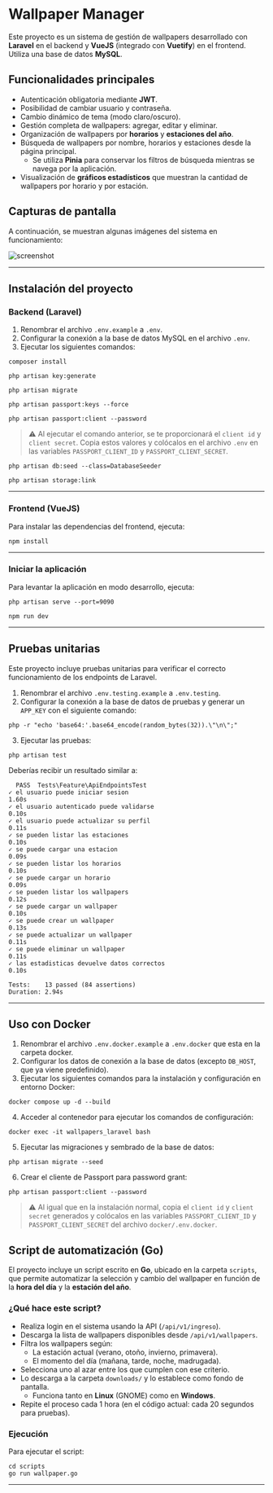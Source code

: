# Wallpaper Manager

Este proyecto es un sistema de gestión de wallpapers desarrollado con **Laravel** en el backend y **VueJS** (integrado con **Vuetify**) en el frontend. Utiliza una base de datos **MySQL**.

## Funcionalidades principales

- Autenticación obligatoria mediante **JWT**.
- Posibilidad de cambiar usuario y contraseña.
- Cambio dinámico de tema (modo claro/oscuro).
- Gestión completa de wallpapers: agregar, editar y eliminar.
- Organización de wallpapers por **horarios** y **estaciones del año**.
- Búsqueda de wallpapers por nombre, horarios y estaciones desde la página principal.
  - Se utiliza **Pinia** para conservar los filtros de búsqueda mientras se navega por la aplicación.
- Visualización de **gráficos estadísticos** que muestran la cantidad de wallpapers por horario y por estación.

## Capturas de pantalla

A continuación, se muestran algunas imágenes del sistema en funcionamiento:

![screenshot]()

---

## Instalación del proyecto

### Backend (Laravel)

1. Renombrar el archivo `.env.example` a `.env`.
2. Configurar la conexión a la base de datos MySQL en el archivo `.env`.
3. Ejecutar los siguientes comandos:

```
composer install
```

```
php artisan key:generate
```

```
php artisan migrate
```

```
php artisan passport:keys --force
```

```
php artisan passport:client --password
```

> ⚠️ Al ejecutar el comando anterior, se te proporcionará el `client id` y `client secret`. Copia estos valores y colócalos en el archivo `.env` en las variables `PASSPORT_CLIENT_ID` y `PASSPORT_CLIENT_SECRET`.

```
php artisan db:seed --class=DatabaseSeeder
```

```
php artisan storage:link
```

---

### Frontend (VueJS)

Para instalar las dependencias del frontend, ejecuta:

```
npm install
```

---

### Iniciar la aplicación

Para levantar la aplicación en modo desarrollo, ejecuta:

```
php artisan serve --port=9090
```

```
npm run dev
```

---

## Pruebas unitarias

Este proyecto incluye pruebas unitarias para verificar el correcto funcionamiento de los endpoints de Laravel.

1. Renombrar el archivo `.env.testing.example` a `.env.testing`.
2. Configurar la conexión a la base de datos de pruebas y generar un `APP_KEY` con el siguiente comando:

```
php -r "echo 'base64:'.base64_encode(random_bytes(32)).\"\n\";"
```

3. Ejecutar las pruebas:

```
php artisan test
```

Deberías recibir un resultado similar a:

```
  PASS  Tests\Feature\ApiEndpointsTest
✓ el usuario puede iniciar sesion                                                                                                              1.60s  
✓ el usuario autenticado puede validarse                                                                                                       0.10s  
✓ el usuario puede actualizar su perfil                                                                                                        0.11s  
✓ se pueden listar las estaciones                                                                                                              0.10s  
✓ se puede cargar una estacion                                                                                                                 0.09s  
✓ se pueden listar los horarios                                                                                                                0.10s  
✓ se puede cargar un horario                                                                                                                   0.09s  
✓ se pueden listar los wallpapers                                                                                                              0.12s  
✓ se puede cargar un wallpaper                                                                                                                 0.10s  
✓ se puede crear un wallpaper                                                                                                                  0.13s  
✓ se puede actualizar un wallpaper                                                                                                             0.11s  
✓ se puede eliminar un wallpaper                                                                                                               0.11s  
✓ las estadisticas devuelve datos correctos                                                                                                        0.10s  

Tests:    13 passed (84 assertions)
Duration: 2.94s
```

---

## Uso con Docker

1. Renombrar el archivo `.env.docker.example` a `.env.docker` que esta en la carpeta docker.
2. Configurar los datos de conexión a la base de datos (excepto `DB_HOST`, que ya viene predefinido).
3. Ejecutar los siguientes comandos para la instalación y configuración en entorno Docker:

```
docker compose up -d --build
```

4. Acceder al contenedor para ejecutar los comandos de configuración:

```
docker exec -it wallpapers_laravel bash
```

5. Ejecutar las migraciones y sembrado de la base de datos:

```
php artisan migrate --seed
```

6. Crear el cliente de Passport para password grant:

```
php artisan passport:client --password
```

> ⚠️ Al igual que en la instalación normal, copia el `client id` y `client secret` generados y colócalos en las variables `PASSPORT_CLIENT_ID` y `PASSPORT_CLIENT_SECRET` del archivo `docker/.env.docker`.

## Script de automatización (Go)

El proyecto incluye un script escrito en **Go**, ubicado en la carpeta `scripts`, que permite automatizar la selección y cambio del wallpaper en función de la **hora del día** y la **estación del año**.

### ¿Qué hace este script?

- Realiza login en el sistema usando la API (`/api/v1/ingreso`).
- Descarga la lista de wallpapers disponibles desde `/api/v1/wallpapers`.
- Filtra los wallpapers según:
  - La estación actual (verano, otoño, invierno, primavera).
  - El momento del día (mañana, tarde, noche, madrugada).
- Selecciona uno al azar entre los que cumplen con ese criterio.
- Lo descarga a la carpeta `downloads/` y lo establece como fondo de pantalla.
  - Funciona tanto en **Linux** (GNOME) como en **Windows**.
- Repite el proceso cada 1 hora (en el código actual: cada 20 segundos para pruebas).

### Ejecución

Para ejecutar el script:

```
cd scripts
go run wallpaper.go
```

---
